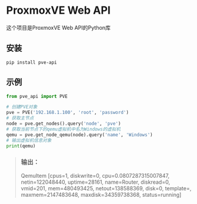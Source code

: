 # ProxmoxVE Web API
这个项目是ProxmoxVE Web API的Python库

## 安装
```
pip install pve-api
```

## 示例
```python
from pve_api import PVE

# 创建PVE对象
pve = PVE('192.168.1.100', 'root', 'password')
# 获取主节点
node = pve.get_nodes().query('node', 'pve')
# 获取当前节点下的qemu虚拟机中名为Windows的虚拟机
qemu = pve.get_node_qemu(node).query('name', 'Windows')
# 输出虚拟机信息对象
print(qemu)
```
> ### 输出：
> QemuItem [cpus=1, diskwrite=0, cpu=0.0807287315007847, netin=122048440, uptime=28161, name=Router, diskread=0, vmid=201, mem=480493425, netout=138588369, disk=0, template=, maxmem=2147483648, maxdisk=34359738368, status=running]